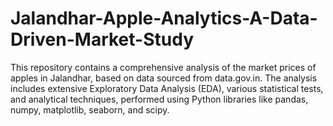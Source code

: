 # Jalandhar-Apple-Analytics-A-Data-Driven-Market-Study
This repository contains a comprehensive analysis of the market prices of apples in Jalandhar, based on data sourced from data.gov.in. The analysis includes extensive Exploratory Data Analysis (EDA), various statistical tests, and analytical techniques, performed using Python libraries like pandas, numpy, matplotlib, seaborn, and scipy.
